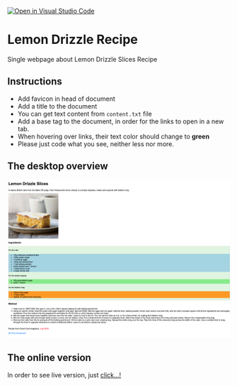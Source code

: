[![Open in Visual Studio Code](https://classroom.github.com/assets/open-in-vscode-c66648af7eb3fe8bc4f294546bfd86ef473780cde1dea487d3c4ff354943c9ae.svg)](https://classroom.github.com/online_ide?assignment_repo_id=9683101&assignment_repo_type=AssignmentRepo)
# Lemon Drizzle Recipe

Single webpage about Lemon Drizzle Slices Recipe

## Instructions

- Add favicon in head of document
- Add a title to the document
- You can get text content from `content.txt` file
- Add a base tag to the document, in order for the links to open in a new tab.
- When hovering over links, their text color should change to **green**
- Please just code what you see, neither less nor more.

## The desktop overview

![The overview](./images/Desktop.png "The general overview")

## The online version

In order to see live version, just [click...!](https://hsnakk.github.io/UIB_Content_Exercise-2/)